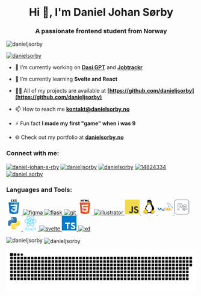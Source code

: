 <h1 align="center">Hi 👋, I'm Daniel Johan Sørby</h1>
<h3 align="center">A passionate frontend student from Norway</h3>

<p align="left"> <img src="https://komarev.com/ghpvc/?username=danieljsorby&label=Profile%20views&color=0e75b6&style=flat" alt="danieljsorby" /> </p>

<p align="left"> <a href="https://twitter.com/daniel_sorby" target="blank"><img src="https://img.shields.io/twitter/follow/daniel_sorby?logo=x&style=for-the-badge" alt="danielsorby" /></a> </p>

-   🔭 I’m currently working on **[Dasi GPT](https://github.com/DanielOgSimen/DASI)** and **[Jobtrackr](https://github.com/DanielJSorby/JobTrackr)**

-   🌱 I’m currently learning **Svelte and React**

-   👨‍💻 All of my projects are available at **[https://github.com/danieljsorby](https://github.com/danieljsorby)**

-   📫 How to reach me **[kontakt@danielsorby.no](mailto:kontakt@danielsorby.no)**

-   ⚡ Fun fact **I made my first "game" when i was 9**

-   🌐 Check out my portfolio at **[danielsorby.no](https://danielsorby.no)**

<h3 align="left">Connect with me:</h3>
<p align="left">
<a href="https://codepen.io/daniel-johan-s-rby" target="blank"><img align="center" src="https://raw.githubusercontent.com/rahuldkjain/github-profile-readme-generator/master/src/images/icons/Social/codepen.svg" alt="daniel-johan-s-rby" height="30" width="40" /></a>
<a href="https://dev.to/danieljsorby" target="blank"><img align="center" src="https://raw.githubusercontent.com/rahuldkjain/github-profile-readme-generator/master/src/images/icons/Social/devto.svg" alt="danieljsorby" height="30" width="40" /></a>
<a href="https://twitter.com/danielsorby" target="blank"><img align="center" src="https://raw.githubusercontent.com/rahuldkjain/github-profile-readme-generator/master/src/images/icons/Social/twitter.svg" alt="danielsorby" height="30" width="40" /></a>
<a href="https://stackoverflow.com/users/14824334" target="blank"><img align="center" src="https://raw.githubusercontent.com/rahuldkjain/github-profile-readme-generator/master/src/images/icons/Social/stack-overflow.svg" alt="14824334" height="30" width="40" /></a>
<a href="https://instagram.com/daniel.sorby" target="blank"><img align="center" src="https://raw.githubusercontent.com/rahuldkjain/github-profile-readme-generator/master/src/images/icons/Social/instagram.svg" alt="daniel.sorby" height="30" width="40" /></a>
</p>

<h3 align="left">Languages and Tools:</h3>
<p align="left"> <a href="https://www.w3schools.com/css/" target="_blank" rel="noreferrer"> <img src="https://raw.githubusercontent.com/devicons/devicon/master/icons/css3/css3-original-wordmark.svg" alt="css3" width="40" height="40"/> </a> <a href="https://www.figma.com/" target="_blank" rel="noreferrer"> <img src="https://www.vectorlogo.zone/logos/figma/figma-icon.svg" alt="figma" width="40" height="40"/> </a> <a href="https://flask.palletsprojects.com/" target="_blank" rel="noreferrer"> <img src="https://www.vectorlogo.zone/logos/pocoo_flask/pocoo_flask-icon.svg" alt="flask" width="40" height="40"/> </a> <a href="https://git-scm.com/" target="_blank" rel="noreferrer"> <img src="https://www.vectorlogo.zone/logos/git-scm/git-scm-icon.svg" alt="git" width="40" height="40"/> </a> <a href="https://www.w3.org/html/" target="_blank" rel="noreferrer"> <img src="https://raw.githubusercontent.com/devicons/devicon/master/icons/html5/html5-original-wordmark.svg" alt="html5" width="40" height="40"/> </a> <a href="https://www.adobe.com/in/products/illustrator.html" target="_blank" rel="noreferrer"> <img src="https://www.vectorlogo.zone/logos/adobe_illustrator/adobe_illustrator-icon.svg" alt="illustrator" width="40" height="40"/> </a> <a href="https://developer.mozilla.org/en-US/docs/Web/JavaScript" target="_blank" rel="noreferrer"> <img src="https://raw.githubusercontent.com/devicons/devicon/master/icons/javascript/javascript-original.svg" alt="javascript" width="40" height="40"/> </a> <a href="https://www.linux.org/" target="_blank" rel="noreferrer"> <img src="https://raw.githubusercontent.com/devicons/devicon/master/icons/linux/linux-original.svg" alt="linux" width="40" height="40"/> </a> <a href="https://www.mysql.com/" target="_blank" rel="noreferrer"> <img src="https://raw.githubusercontent.com/devicons/devicon/master/icons/mysql/mysql-original-wordmark.svg" alt="mysql" width="40" height="40"/> </a> <a href="https://www.photoshop.com/en" target="_blank" rel="noreferrer"> <img src="https://raw.githubusercontent.com/devicons/devicon/master/icons/photoshop/photoshop-line.svg" alt="photoshop" width="40" height="40"/> </a> <a href="https://www.python.org" target="_blank" rel="noreferrer"> <img src="https://raw.githubusercontent.com/devicons/devicon/master/icons/python/python-original.svg" alt="python" width="40" height="40"/> </a> <a href="https://reactjs.org/" target="_blank" rel="noreferrer"> <img src="https://raw.githubusercontent.com/devicons/devicon/master/icons/react/react-original-wordmark.svg" alt="react" width="40" height="40"/> </a> <a href="https://svelte.dev" target="_blank" rel="noreferrer"> <img src="https://upload.wikimedia.org/wikipedia/commons/1/1b/Svelte_Logo.svg" alt="svelte" width="40" height="40"/> </a> <a href="https://www.typescriptlang.org/" target="_blank" rel="noreferrer"> <img src="https://raw.githubusercontent.com/devicons/devicon/master/icons/typescript/typescript-original.svg" alt="typescript" width="40" height="40"/> </a> <a href="https://www.adobe.com/products/xd.html" target="_blank" rel="noreferrer"> <img src="https://cdn.worldvectorlogo.com/logos/adobe-xd.svg" alt="xd" width="40" height="40"/> </a> </p>

<p><img align="left" src="https://github-readme-stats.vercel.app/api/top-langs?username=danieljsorby&show_icons=true&theme=dark&hide_border=true&locale=en&layout=compact" alt="danieljsorby" /></p>

<p>&nbsp;<img align="center" src="https://github-readme-stats.vercel.app/api?username=danieljsorby&show_icons=true&theme=dark&hide_border=true&locale=en" alt="danieljsorby" /></p>

<picture>
  <source media="(prefers-color-scheme: dark)" srcset="https://raw.githubusercontent.com/DanielJSorby/DanielJSorby/c3d73f7aa0346118b9aba38c4c325649e88f5b4a/github-snake-dark.svg" />
  <source media="(prefers-color-scheme: light)" srcset="https://raw.githubusercontent.com/DanielJSorby/DanielJSorby/c3d73f7aa0346118b9aba38c4c325649e88f5b4a/github-snake.svg" />
  <img alt="github-snake" src="https://raw.githubusercontent.com/DanielJSorby/DanielJSorby/c3d73f7aa0346118b9aba38c4c325649e88f5b4a/github-snake.svg" />
</picture>
